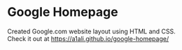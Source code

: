 # Google Homepage
Created Google.com website layout using HTML and CSS. <br>
Check it out at https://a1ali.github.io/google-homepage/
